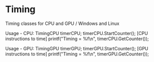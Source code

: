 # Timing
Timing classes for CPU and GPU / Windows and Linux

Usage - CPU:
  TimingCPU timerCPU;
  timerCPU.StartCounter();
  [CPU instructions to time]
  printf("Timing = %f\n", timerCPU.GetCounter());
  
Usage - GPU:
  TimingGPU timerGPU;
  timerGPU.StartCounter();
  [GPU instructions to time]
  printf("Timing = %f\n", timerGPU.GetCounter());
